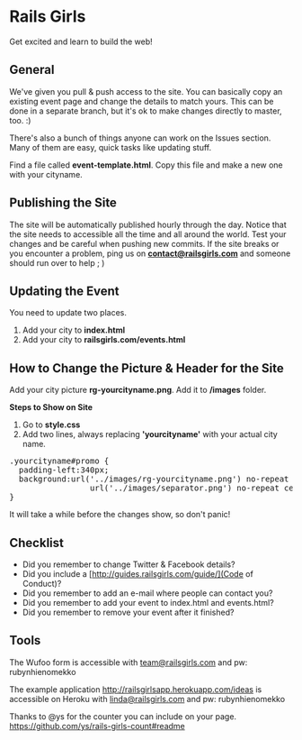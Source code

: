 # Rails Girls

Get excited and learn to build the web!

## General
We've given you pull & push access to the site. You can basically copy an existing event page and change the details to match yours. This can be done in a separate branch, but it's ok to make changes directly to master, too. :)

There's also a bunch of things anyone can work on the Issues section. Many of them are easy, quick tasks like updating stuff.

Find a file called **event-template.html**. Copy this file and make a new one with your cityname.


## Publishing the Site
The site will be automatically published hourly through the day. Notice that the site needs to accessible all the time and all around the world. Test your changes and be careful when pushing new commits. If the site breaks or you encounter a problem, ping us on **[contact@railsgirls.com](mailto:contact@railsgirls.com)** and someone should run over to help ; )

## Updating the Event
You need to update two places.
 1. Add your city to **index.html**
 2. Add your city to **railsgirls.com/events.html**

## How to Change the Picture & Header for the Site
Add your city picture **rg-yourcityname.png**. Add it to **/images** folder.

**Steps to Show on Site**
 1. Go to **style.css**
 2. Add two lines, always replacing **'yourcityname'** with your actual city name.

<pre>.yourcityname#promo {
  padding-left:340px;
  background:url('../images/rg-yourcityname.png') no-repeat 0 10px,
                 url('../images/separator.png') no-repeat center bottom;
}
</pre>

It will take a while before the changes show, so don't panic!

## Checklist
- Did you remember to change Twitter & Facebook details?
- Did you include a [http://guides.railsgirls.com/guide/](Code of Conduct)?
- Did you remember to add an e-mail where people can contact you?
- Did you remember to add your event to index.html and events.html?
- Did you remember to remove your event after it finished?


## Tools
The Wufoo form is accessible with team@railsgirls.com and pw: rubynhienomekko

The example application http://railsgirlsapp.herokuapp.com/ideas is accessible on Heroku with linda@railsgirls.com and pw: rubynhienomekko

Thanks to @ys for the counter you can include on your page.
https://github.com/ys/rails-girls-count#readme
